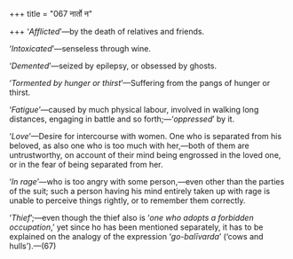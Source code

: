+++
title = "067 नार्तो न"

+++
‘*Afflicted*’—by the death of relatives and friends.

‘*Intoxicated*’—senseless through wine.

‘*Demented*’—seized by epilepsy, or obsessed by ghosts.

‘*Tormented by hunger or thirst*’—Suffering from the pangs of hunger or
thirst.

‘*Fatigue*’—caused by much physical labour, involved in walking long
distances, engaging in battle and so forth;—‘*oppressed*’ by it.

‘*Love*’—Desire for intercourse with women. One who is separated from
his beloved, as also one who is too much with her,—both of them are
untrustworthy, on account of their mind being engrossed in the loved
one, or in the fear of being separated from her.

‘*In rage*’—who is too angry with some person,—even other than the
parties of the suit; such a person having his mind entirely taken up
with rage is unable to perceive things rightly, or to remember them
correctly.

‘*Thief*’;—even though the thief also is ‘*one who adopts a forbidden
occupation*,’ yet since ho has been mentioned separately, it has to be
explained on the analogy of the expression ‘*go-balīvarda*’ (‘cows and
hulls’).—(67)


